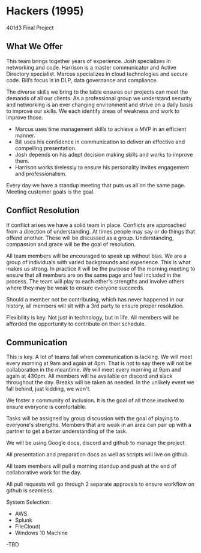# Hackers (1995)
401d3 Final Project

## What We Offer

This team brings together years of experience. Josh specializes in networking and code. Harrison is a master communicator and Active Directory specialist. Marcus specializes in cloud technologies and secure code. Bill’s focus is in DLP, data governance and compliance.

The diverse skills we bring to the table ensures our projects can meet the demands of all our clients. As a professional group we understand security and networking is an ever changing environment and strive on a daily basis to improve our skills. We each identify areas of weakness and work to improve those.

- Marcus uses time management skills to achieve a MVP in an efficient manner.
- Bill uses his confidence in communication to deliver an effective and compelling presentation.
- Josh depends on his adept decision making skills and works to improve them.
- Harrison works tirelessly to ensure his personality invites engagement and professionalism.
 
Every day we have a standup meeting that puts us all on the same page. Meeting customer goals is the goal.

## Conflict Resolution

If conflict arises we have a solid team in place. Conflicts are approached from a direction of understanding. At times people may say or do things that offend another. These will be discussed as a group. Understanding, compassion and grace will be the goal of resolution.

All team members will be encouraged to speak up without bias. We are a group of individuals with varied backgrounds and experience. This is what makes us strong. In practice it will be the purpose of the morning meeting to ensure that all members are on the same page and feel included in the process. The team will play to each other's strengths and involve others where they may be weak to ensure everyone succeeds.

Should a member not be contributing, which has never happened in our history, all members will sit with a 3rd party to ensure proper resolution.

Flexibility is key. Not just in technology, but in life. All members will be afforded the opportunity to contribute on their schedule.

## Communication

This is key. A lot of teams fail when communication is lacking. We will meet every morning at 9am and again at 4pm. That is not to say there will not be collaboration in the meantime. We will meet every morning at 9pm and again at 430pm. All members will be available on discord and slack throughout the day. Breaks will be taken as needed. In the unlikely event we fall behind, just kidding, we won't.

We foster a community of inclusion. It is the goal of all those involved to ensure everyone is comfortable.

Tasks will be assigned by group discussion with the goal of playing to everyone's strengths. Members that are weak in an area can pair up with a partner to get a better understanding of the task.

We will be using Google docs, discord and github to manage the project.

All presentation and preparation docs as well as scripts will live on github.

All team members will pull a morning standup and push at the end of collaborative work for the day.

All pull requests will go through 2 separate approvals to ensure workflow on github is seamless.

System Selection:

- AWS
- Splunk
- FileCloud(
- Windows 10 Machine


-TBD


